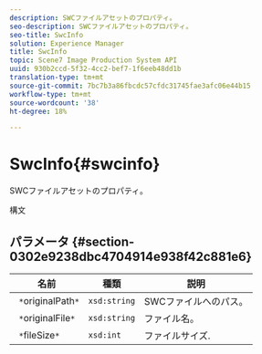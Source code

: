 ```yaml
---
description: SWCファイルアセットのプロパティ。
seo-description: SWCファイルアセットのプロパティ。
seo-title: SwcInfo
solution: Experience Manager
title: SwcInfo
topic: Scene7 Image Production System API
uuid: 930b2ccd-5f32-4cc2-bef7-1f6eeb48dd1b
translation-type: tm+mt
source-git-commit: 7bc7b3a86fbcdc57cfdc31745fae3afc06e44b15
workflow-type: tm+mt
source-wordcount: '38'
ht-degree: 18%

---
```



# SwcInfo{#swcinfo}

SWCファイルアセットのプロパティ。

構文

## パラメータ {#section-0302e9238dbc4704914e938f42c881e6}

| 名前 | 種類 | 説明 |
|---|---|---|
| ` *`originalPath`*` | `xsd:string` | SWCファイルへのパス。 |
| ` *`originalFile`*` | `xsd:string` | ファイル名。 |
| ` *`fileSize`*` | `xsd:int` | ファイルサイズ. |

